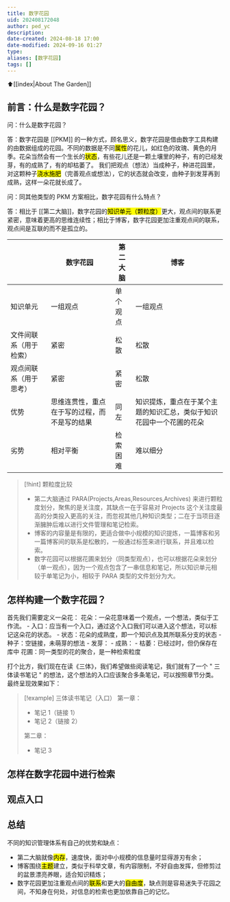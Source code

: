 ```yaml
---
title: 数字花园
uid: 202408172048
author: ped_yc
description: 
date-created: 2024-08-18 17:00
date-modified: 2024-09-16 01:27
type: 
aliases: [数字花园]
tags: []
---
```


⬆[[index|About The Garden]]

## 前言：什么是数字花园？

问：什么是数字花园？

答：数字花园是 [[PKM]] 的一种方式，顾名思义，数字花园是借由数字工具构建的由数据组成的花园。不同的数据是不同<mark class="hltr-red">属性</mark>的花儿，如红色的玫瑰、黄色的月季。花朵当然会有一个生长的<mark class="hltr-red">状态</mark>，有些花儿还是一颗土壤里的种子，有的已经发芽，有的成熟了，有的却枯萎了。
我们把观点（想法）当成种子，种进花园里，对这颗种子<mark class="hltr-red">浇水施肥</mark>（完善观点或想法），它的状态就会改变，由种子到发芽再到成熟，这样一朵花就长成了。

问：同其他类型的 PKM 方案相比，数字花园有什么特点？

答：相比于 [[第二大脑]]，数字花园的<mark class="hltr-red">知识单元（颗粒度）</mark>更大，观点间的联系更紧密，意味着更高的思维连续性；相比于博客，数字花园更加注重观点间的联系，观点间是互联的而不是孤立的。

|             | 数字花园                   | 第二大脑 | 博客                                 |
| ----------- | ---------------------- | ---- | ---------------------------------- |
| 知识单元        | 一组观点                   | 单个观点 | 一组观点                               |
| 文件间联系（用于检索） | 紧密                     | 松散   | 松散                                 |
| 观点间联系（用于思考） | 紧密                     | 紧密   | 松散                                 |
| 优势          | 思维连贯性，重点在于写的过程，而不是写的结果 | 同左   | 知识提炼，重点在于某个主题的知识汇总，类似于知识花园中一个花圃的花朵 |
| 劣势          | 相对平衡                   | 检索困难 | 难以细分                               |

> [!hint] 颗粒度比较
> - 第二大脑通过 PARA(Projects,Areas,Resources,Archives) 来进行颗粒度划分，聚焦的是关注度，其缺点一在于容易对 Projects 这个关注度最高的分类投入更高的关注，而忽视其他几种知识类型；二在于当项目逐渐臃肿后难以进行文件管理和笔记检索。
> - 博客的内容量是有限的，更适合做中小规模的知识提炼，一篇博客和另一篇博客间的联系是松散的，一般通过标签来进行联系，并且难以检索。
> - 数字花园可以根据花圃来划分（同类型观点），也可以根据花朵来划分（单一观点），因为一个观点包含了一串信息和笔记，所以知识单元相较于单笔记为小，相较于 PARA 类型的文件划分为大。

## 怎样构建一个数字花园？

首先我们需要定义一朵花：
花朵：一朵花意味着一个观点，一个想法，类似于工作流。
	- 入口：应当有一个入口，通过这个入口我们可以进入这个想法，可以标记这朵花的状态。
	- 状态：花朵的成熟度，即一个知识点及其所联系分支的状态
		- 种子：空链接，未萌芽的想法
		- 发芽：
		- 成熟：
		- 枯萎：已经过时，但仍保存在库中
花圃：同一类型的花的聚合，是一种检索粒度

打个比方，我们现在在读《三体》，我们希望做些阅读笔记，我们就有了一个 " 三体读书笔记 " 的想法，这个想法的入口应该聚合多条笔记，可以按照章节分类。最终呈现效果如下：

> [!example] 三体读书笔记（入口）
> 第一章：
> - 笔记 1（链接 1）
> - 笔记 2（链接 2）
>
> 第二章：
> - 笔记 3

## 怎样在数字花园中进行检索

## 观点入口

## 总结

不同的知识管理体系有自己的优势和缺点：

- 第二大脑就像<mark class="hltr-red">内存</mark>，速度快，面对中小规模的信息量时显得游刃有余；
- 博客围绕<mark class="hltr-red">主题</mark>建立，类似于科举文章，有内容限制，不好自由发挥，但修剪过的盆景漂亮养眼，适合知识精炼；
- 数字花园更加注重观点间的<mark class="hltr-red">联系</mark>和更大的<mark class="hltr-red">自由度</mark>，缺点则是容易迷失于花园之间，不知身在何处，对信息的检索也更加依靠自己的记忆。
